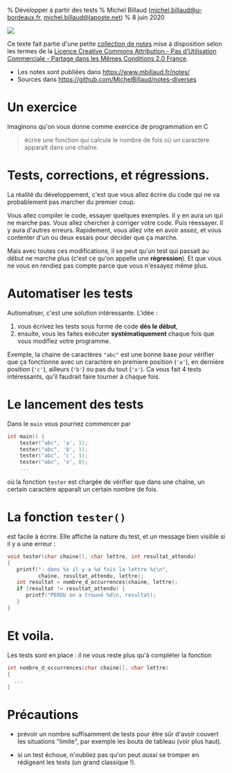 % Développer à partir des tests
% Michel Billaud (michel.billaud@u-bordeaux.fr,  michel.billaud@laposte.net)
% 8 juin 2020

![](https://i.creativecommons.org/l/by-nc-sa/2.0/fr/88x31.png)

Ce texte fait partie d'une petite [collection de notes](index.html)
mise à disposition selon les termes de la [Licence Creative Commons
Attribution - Pas d’Utilisation Commerciale - Partage dans les Mêmes
Conditions 2.0
France](http://creativecommons.org/licenses/by-nc-sa/2.0/fr/).


- Les notes sont publiées dans  <https://www.mbillaud.fr/notes/>
- Sources dans <https://github.com/MichelBillaud/notes-diverses>


# Un exercice

Imaginons qu'on vous donne comme exercice de programmation en C

> écrire une fonction qui calcule le nombre de fois
> où un caractère apparaît dans une chaîne.

# Tests, corrections, et régressions.

La réalité du développement, c'est que vous allez écrire du 
code qui ne va probablement pas marcher du premier coup.

Vous allez compiler le code, essayer quelques exemples. Il y en aura
un qui ne marche pas. Vous allez chercher à corriger votre code.  Puis
réessayer. Il y aura d'autres erreurs. Rapidement, vous allez vite en
avoir assez, et vous contenter d'un ou deux essais pour décider que
ça marche.

Mais avec toutes ces modifications, il se peut qu'un test qui passait
au début ne marche plus (c'est ce qu'on appelle une **régression**). Et
que vous ne vous en rendiez pas compte parce que vous n'essayez même
plus.


# Automatiser les tests

Autiomatiser, c'est une solution intéressante. L'idée : 

1. vous écrivez les tests sous forme de code **dès le début**,
2. ensuite, vous les faites exécuter **systématiquement** chaque fois que
vous modifiez votre programme.

Exemple, la chaine de caractères `"abc"` est une bonne base pour
vérifier que ça fonctionne avec un caractère en premiere position
(`'a'`), en dernière position (`'c'`), ailleurs (`'b'`) ou pas du tout
(`'x'`). Ca vous fait 4 tests intéressants, qu'il faudrait faire tourner
à chaque fois.


# Le lancement des tests


Dans le `main` vous pourriez commencer par

~~~C
int main() {
	tester("abc", 'a', 1);
	tester("abc", 'b', 1);
	tester("abc", 'c', 1);
	tester("abc", 'x', 0);	
	...
~~~

où la fonction `tester` est chargée de vérifier que dans une chaîne, un
certain caractère apparaît un certain nombre de fois.

# La fonction `tester()`

est facile à écrire. Elle affiche la nature du test, et un message bien
visible si il y a une erreur :

~~~C
void tester(char chaine[], char lettre, int resultat_attendu)
{
   printf("- dans %s il y a %d fois la lettre %c\n",
          chaine, resultat_attendu, lettre);
   int resultat = nombre_d_occurrences(chaine, lettre);
   if (resultat != resultat_attendu) {
      printf("PERDU on a trouvé %d\n, resultat);
   }
}
~~~

# Et voila.

Les tests sont en place : il ne vous reste plus qu'à compléter la fonction

~~~C
int nombre_d_occurrences(char chaine[], char lettre) 
{
  ...
}
~~~

# Précautions

- prévoir un nombre suffisamment de tests pour être sûr d'avoir
couvert les situations "limite", par exemple les bouts de tableau
(voir plus haut).

- si un test échoue, n'oubliez pas qu'on peut  *aussi* se tromper
en rédigeant les tests (un grand classique !).
